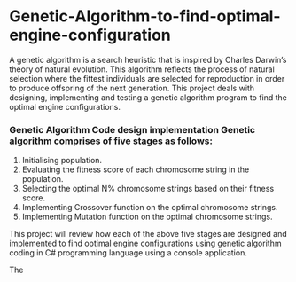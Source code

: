# Genetic-Algorithm-to-find-optimal-engine-configuration

A genetic algorithm is a search heuristic that is inspired by Charles Darwin’s theory of natural evolution. This algorithm reflects the process of natural selection where the fittest individuals are selected for reproduction in order to produce offspring of the next generation. This project deals with designing, implementing and testing a genetic algorithm program to find the optimal engine configurations.

### Genetic Algorithm Code design implementation Genetic algorithm comprises of five stages as follows: 
1. Initialising population. 
2. Evaluating the fitness score of each chromosome string in the population. 
3. Selecting the optimal N% chromosome strings based on their fitness score. 
4. Implementing Crossover function on the optimal chromosome strings.
5. Implementing Mutation function on the optimal chromosome strings.

This project will review how each of the above five stages are designed and implemented to find optimal engine configurations using genetic algorithm coding in C# programming language using a console application.

The 
